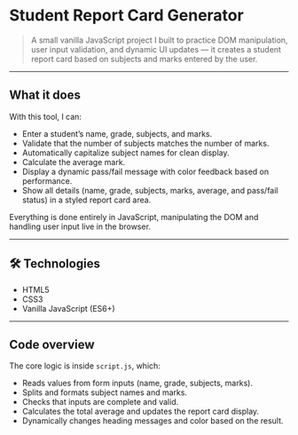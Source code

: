 # Student Report Card Generator

> A small vanilla JavaScript project I built to practice DOM manipulation, user input validation, and dynamic UI updates — it creates a student report card based on subjects and marks entered by the user.

---

## What it does

With this tool, I can:
- Enter a student’s name, grade, subjects, and marks.
- Validate that the number of subjects matches the number of marks.
- Automatically capitalize subject names for clean display.
- Calculate the average mark.
- Display a dynamic pass/fail message with color feedback based on performance.
- Show all details (name, grade, subjects, marks, average, and pass/fail status) in a styled report card area.

Everything is done entirely in JavaScript, manipulating the DOM and handling user input live in the browser.

---

## 🛠 Technologies

- HTML5
- CSS3
- Vanilla JavaScript (ES6+)

---

## Code overview

The core logic is inside `script.js`, which:
- Reads values from form inputs (name, grade, subjects, marks).
- Splits and formats subject names and marks.
- Checks that inputs are complete and valid.
- Calculates the total average and updates the report card display.
- Dynamically changes heading messages and color based on the result.
